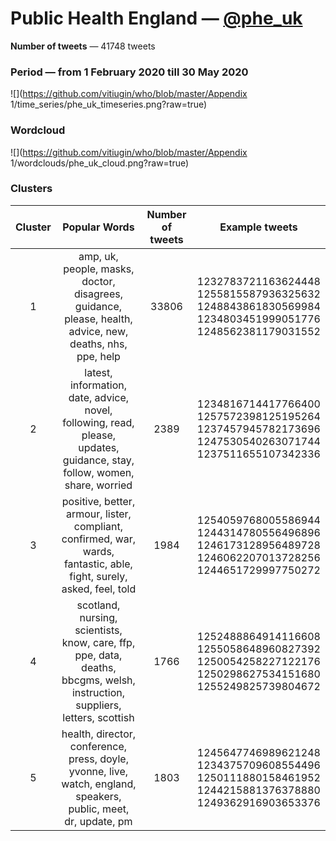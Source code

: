 # Public Health England — [@phe_uk](https://twitter.com/phe_uk)

**Number of tweets** — 41748 tweets



### Period — from 1 February 2020 till 30 May 2020



![](https://github.com/vitiugin/who/blob/master/Appendix 1/time_series/phe_uk_timeseries.png?raw=true)



### Wordcloud

![](https://github.com/vitiugin/who/blob/master/Appendix 1/wordclouds/phe_uk_cloud.png?raw=true)





### Clusters

| **Cluster** |                      **Popular Words**                       | **Number of tweets** | **Example tweets**                                          |
| :---------: | :----------------------------------------------------------: | :------------------: | ------------------------------------------------------------ |
|      1      | amp, uk, people, masks, doctor, disagrees, guidance, please, health, advice, new, deaths, nhs, ppe, help |        33806        | 1232783721163624448<br />1255815587936325632<br />1248843861830569984<br />1234803451999051776<br />1248562381179031552 |
|      2      | latest, information, date, advice, novel, following, read, please, updates, guidance, stay, follow, women, share, worried |        2389         | 1234816714417766400<br />1257572398125195264<br />1237457945782173696<br />1247530540263071744<br />1237511655107342336 |
|      3      | positive, better, armour, lister, compliant, confirmed, war, wards, fantastic, able, fight, surely, asked, feel, told |        1984        | 1254059768005586944<br />1244314780556496896<br />1246173128956489728<br />1246062207013728256<br />1244651729997750272 |
|      4      | scotland, nursing, scientists, know, care, ffp, ppe, data, deaths, bbcgms, welsh, instruction, suppliers, letters, scottish |      1766         | 1252488864914116608<br />1255058648960827392<br />1250054258227122176<br />1250298627534151680<br />1255249825739804672 |
|      5      | health, director, conference, press, doyle, yvonne, live, watch, england, speakers, public, meet, dr, update, pm |         1803          | 1245647746989621248<br />1234375709608554496<br />1250111880158461952<br />1244215881376378880<br />1249362916903653376 |
